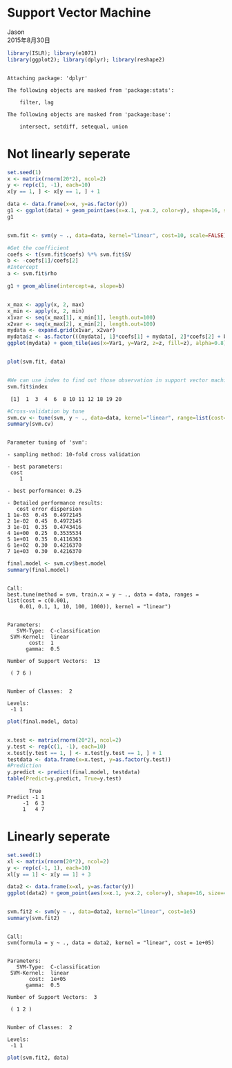 # Support Vector Machine
Jason  
2015年8月30日  



```r
library(ISLR); library(e1071)
library(ggplot2); library(dplyr); library(reshape2)
```

```

Attaching package: 'dplyr'

The following objects are masked from 'package:stats':

    filter, lag

The following objects are masked from 'package:base':

    intersect, setdiff, setequal, union
```
# Not linearly seperate

```r
set.seed(1)
x <- matrix(rnorm(20*2), ncol=2)
y <- rep(c(1, -1), each=10)
x[y == 1, ] <- x[y == 1, ] + 1
```


```r
data <- data.frame(x=x, y=as.factor(y))
g1 <- ggplot(data) + geom_point(aes(x=x.1, y=x.2, color=y), shape=16, size=4) + ggtitle("Scatter Plot") + xlab("X1") + ylab("X2") + scale_color_manual(values=c("dodgerblue", "darkorange"))
g1
```

<img src="Support_Vector_Machine_files/figure-html/plot1-1.png" title="" alt="" style="display: block; margin: auto;" />


```r
svm.fit <- svm(y ~ ., data=data, kernel="linear", cost=10, scale=FALSE)
```


```r
#Get the coefficient
coefs <- t(svm.fit$coefs) %*% svm.fit$SV
b <- -coefs[1]/coefs[2]
#Intercept
a <- svm.fit$rho
```


```r
g1 + geom_abline(intercept=a, slope=b)
```

<img src="Support_Vector_Machine_files/figure-html/ggplot_visual-1.png" title="" alt="" style="display: block; margin: auto;" />

```r
x_max <- apply(x, 2, max)
x_min <- apply(x, 2, min)
x1var <- seq(x_max[1], x_min[1], length.out=100)
x2var <- seq(x_max[2], x_min[2], length.out=100)
mydata <- expand.grid(x1var, x2var)
mydata$z <- as.factor(((mydata[, 1]*coefs[1] + mydata[, 2]*coefs[2] + b) > 0)*1)
ggplot(mydata) + geom_tile(aes(x=Var1, y=Var2, z=z, fill=z), alpha=0.8) + theme_bw() + scale_fill_manual(values=c("dodgerblue", "darkorange"))
```

<img src="Support_Vector_Machine_files/figure-html/ggplot_visual-2.png" title="" alt="" style="display: block; margin: auto;" />


```r
plot(svm.fit, data)
```

<img src="Support_Vector_Machine_files/figure-html/basic_visual-1.png" title="" alt="" style="display: block; margin: auto;" />


```r
#We can use index to find out those observation in support vector machine
svm.fit$index
```

```
 [1]  1  3  4  6  8 10 11 12 18 19 20
```


```r
#Cross-validation by tune
svm.cv <- tune(svm, y ~ ., data=data, kernel="linear", range=list(cost=c(0.001, 0.01, 0.1, 1, 10, 100, 1000)))
summary(svm.cv)
```

```

Parameter tuning of 'svm':

- sampling method: 10-fold cross validation 

- best parameters:
 cost
    1

- best performance: 0.25 

- Detailed performance results:
   cost error dispersion
1 1e-03  0.45  0.4972145
2 1e-02  0.45  0.4972145
3 1e-01  0.35  0.4743416
4 1e+00  0.25  0.3535534
5 1e+01  0.35  0.4116363
6 1e+02  0.30  0.4216370
7 1e+03  0.30  0.4216370
```


```r
final.model <- svm.cv$best.model
summary(final.model)
```

```

Call:
best.tune(method = svm, train.x = y ~ ., data = data, ranges = list(cost = c(0.001, 
    0.01, 0.1, 1, 10, 100, 1000)), kernel = "linear")


Parameters:
   SVM-Type:  C-classification 
 SVM-Kernel:  linear 
       cost:  1 
      gamma:  0.5 

Number of Support Vectors:  13

 ( 7 6 )


Number of Classes:  2 

Levels: 
 -1 1
```


```r
plot(final.model, data)
```

<img src="Support_Vector_Machine_files/figure-html/basic_visual_final-1.png" title="" alt="" style="display: block; margin: auto;" />


```r
x.test <- matrix(rnorm(20*2), ncol=2)
y.test <- rep(c(1, -1), each=10)
x.test[y.test == 1, ] <- x.test[y.test == 1, ] + 1
testdata <- data.frame(x=x.test, y=as.factor(y.test))
#Prediction
y.predict <- predict(final.model, testdata)
table(Predict=y.predict, True=y.test)
```

```
       True
Predict -1 1
     -1  6 3
     1   4 7
```

# Linearly seperate

```r
set.seed(1)
xl <- matrix(rnorm(20*2), ncol=2)
y <- rep(c(-1, 1), each=10)
xl[y == 1] <- x[y == 1] + 3
```



```r
data2 <- data.frame(x=xl, y=as.factor(y))
ggplot(data2) + geom_point(aes(x=x.1, y=x.2, color=y), shape=16, size=4) + ggtitle("Scatter Plot") + xlab("X1") + ylab("X2") + scale_color_manual(values=c("dodgerblue", "darkorange"))
```

<img src="Support_Vector_Machine_files/figure-html/plot2-1.png" title="" alt="" style="display: block; margin: auto;" />


```r
svm.fit2 <- svm(y ~ ., data=data2, kernel="linear", cost=1e5)
summary(svm.fit2)
```

```

Call:
svm(formula = y ~ ., data = data2, kernel = "linear", cost = 1e+05)


Parameters:
   SVM-Type:  C-classification 
 SVM-Kernel:  linear 
       cost:  1e+05 
      gamma:  0.5 

Number of Support Vectors:  3

 ( 1 2 )


Number of Classes:  2 

Levels: 
 -1 1
```


```r
plot(svm.fit2, data)
```

<img src="Support_Vector_Machine_files/figure-html/unnamed-chunk-1-1.png" title="" alt="" style="display: block; margin: auto;" />

